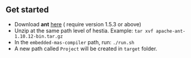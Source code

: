 
## Get started
- Download **ant** [here](https://ant.apache.org/) ( require version 1.5.3 or above)
- Unzip at the same path level of hestia. Example: `tar xvf apache-ant-1.10.12-bin.tar.gz`
- In the `embedded-mas-compiler` path, run: `./run.sh`
- A new path called `Project` will be created in `target` folder.
